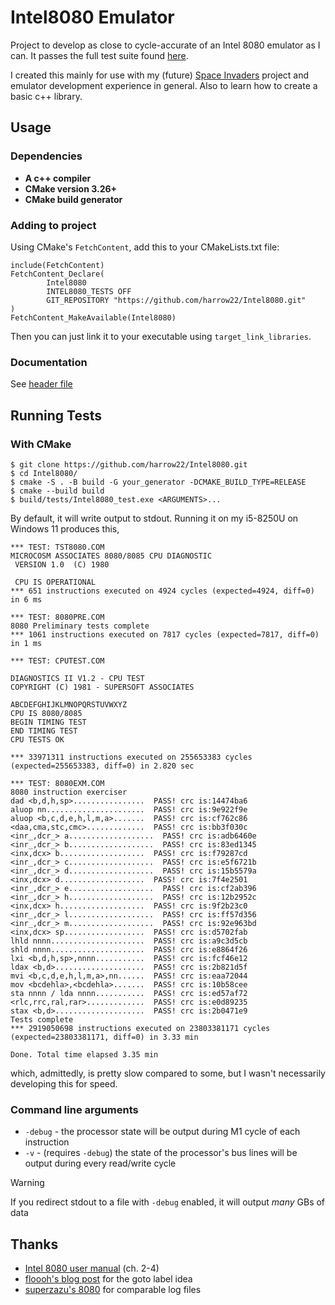 # Intel8080 Emulator
Project to develop as close to cycle-accurate of an Intel 8080 emulator as I can. It passes the full test suite found [here](https://altairclone.com/downloads/cpu_tests/). 

I created this mainly for use with my (future) [Space Invaders](https://en.wikipedia.org/wiki/Space_Invaders) project and emulator development experience in general. Also to learn how to create a basic c++ library. 

## Usage
### Dependencies
* **A c++ compiler**
* **CMake version 3.26+**
* **CMake build generator**

### Adding to project
Using CMake's `FetchContent`, add this to your CMakeLists.txt file:
```
include(FetchContent)
FetchContent_Declare(
        Intel8080
        INTEL8080_TESTS OFF
        GIT_REPOSITORY "https://github.com/harrow22/Intel8080.git"
)
FetchContent_MakeAvailable(Intel8080)
```
Then you can just link it to your executable using `target_link_libraries`.

### Documentation
See [header file](include/Intel8080.h)

## Running Tests
### With CMake
```
$ git clone https://github.com/harrow22/Intel8080.git
$ cd Intel8080/
$ cmake -S . -B build -G your_generator -DCMAKE_BUILD_TYPE=RELEASE
$ cmake --build build
$ build/tests/Intel8080_test.exe <ARGUMENTS>...
```

By default, it will write output to stdout. Running it on my i5-8250U on Windows 11 produces this,
```
*** TEST: TST8080.COM
MICROCOSM ASSOCIATES 8080/8085 CPU DIAGNOSTIC
 VERSION 1.0  (C) 1980

 CPU IS OPERATIONAL
*** 651 instructions executed on 4924 cycles (expected=4924, diff=0) in 6 ms

*** TEST: 8080PRE.COM
8080 Preliminary tests complete
*** 1061 instructions executed on 7817 cycles (expected=7817, diff=0) in 1 ms

*** TEST: CPUTEST.COM

DIAGNOSTICS II V1.2 - CPU TEST
COPYRIGHT (C) 1981 - SUPERSOFT ASSOCIATES

ABCDEFGHIJKLMNOPQRSTUVWXYZ
CPU IS 8080/8085
BEGIN TIMING TEST
END TIMING TEST
CPU TESTS OK

*** 33971311 instructions executed on 255653383 cycles (expected=255653383, diff=0) in 2.820 sec

*** TEST: 8080EXM.COM
8080 instruction exerciser
dad <b,d,h,sp>................  PASS! crc is:14474ba6
aluop nn......................  PASS! crc is:9e922f9e
aluop <b,c,d,e,h,l,m,a>.......  PASS! crc is:cf762c86
<daa,cma,stc,cmc>.............  PASS! crc is:bb3f030c
<inr_,dcr_> a...................  PASS! crc is:adb6460e
<inr_,dcr_> b...................  PASS! crc is:83ed1345
<inx,dcx> b...................  PASS! crc is:f79287cd
<inr_,dcr_> c...................  PASS! crc is:e5f6721b
<inr_,dcr_> d...................  PASS! crc is:15b5579a
<inx,dcx> d...................  PASS! crc is:7f4e2501
<inr_,dcr_> e...................  PASS! crc is:cf2ab396
<inr_,dcr_> h...................  PASS! crc is:12b2952c
<inx,dcx> h...................  PASS! crc is:9f2b23c0
<inr_,dcr_> l...................  PASS! crc is:ff57d356
<inr_,dcr_> m...................  PASS! crc is:92e963bd
<inx,dcx> sp..................  PASS! crc is:d5702fab
lhld nnnn.....................  PASS! crc is:a9c3d5cb
shld nnnn.....................  PASS! crc is:e8864f26
lxi <b,d,h,sp>,nnnn...........  PASS! crc is:fcf46e12
ldax <b,d>....................  PASS! crc is:2b821d5f
mvi <b,c,d,e,h,l,m,a>,nn......  PASS! crc is:eaa72044
mov <bcdehla>,<bcdehla>.......  PASS! crc is:10b58cee
sta nnnn / lda nnnn...........  PASS! crc is:ed57af72
<rlc,rrc,ral,rar>.............  PASS! crc is:e0d89235
stax <b,d>....................  PASS! crc is:2b0471e9
Tests complete
*** 2919050698 instructions executed on 23803381171 cycles (expected=23803381171, diff=0) in 3.33 min

Done. Total time elapsed 3.35 min
```
which, admittedly, is pretty slow compared to some, but I wasn't necessarily developing this for speed.

### Command line arguments
* `-debug` - the processor state will be output during M1 cycle of each instruction
* `-v` - (requires `-debug`) the state of the processor's bus lines will be output during every read/write cycle
> [!WARNING] 
> If you redirect stdout to a file with `-debug` enabled, it will output *many* GBs of data

## Thanks
* [Intel 8080 user manual](http://bitsavers.trailing-edge.com/components/intel/MCS80/98-153B_Intel_8080_Microcomputer_Systems_Users_Manual_197509.pdf) (ch. 2-4)
* [floooh's blog post](https://floooh.github.io/2021/12/17/cycle-stepped-z80.html) for the goto label idea
* [superzazu's 8080](https://github.com/superzazu/8080/tree/master) for comparable log files
